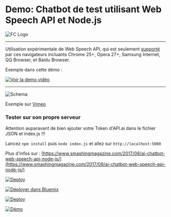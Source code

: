 # Demo: Chatbot de test utilisant Web Speech API et Node.js

![FC Logo](https://prismic-io.s3.amazonaws.com/franceconnect/04dca7f3632d590270dc86c51332b3d99ebca358_logo_franceconnect.png)

----------

Utilisation expérimentale de Web Speech API, qui est seulement [supporté](http://caniuse.com/#search=speech) par ces navigateurs incluants Chrome 25+, Opera 27+, Samsung Internet, QQ Browser, et Baidu Browser.

Exemple dans cette démo :

[![Voir la demo vidéo](https://i.vimeocdn.com/video/650174374_480x297.jpg)](https://vimeo.com/229776226)

----------

![Schema](https://www.smashingmagazine.com/wp-content/uploads/2017/06/chatapp_with_web-speech_api-preview-opt-1.png)


Exemple sur [Vimeo](https://vimeo.com/215612852/)


### Tester sur son propre serveur

Attention auparavant de bien ajouter votre Token d'API.ai dans le fichier JSON et index.js !!!

Lancez ```npm install``` puis ```node index.js``` et allez sur ```http://localhost:5000```


Plus d'infos sur : [https://www.smashingmagazine.com/2017/08/ai-chatbot-web-speech-api-node-js/](https://www.smashingmagazine.com/2017/08/ai-chatbot-web-speech-api-node-js/)

[![Deploy](http://azuredeploy.net/deploybutton.png)](https://azuredeploy.net/?repository=https://github.com/deep75/web-speech-ai)


[![Déployer dans Bluemix](https://bluemix.net/deploy/button.png)](https://bluemix.net/deploy?repository=https://github.com/deep75/web-speech-ai)

[![Deploy](https://www.herokucdn.com/deploy/button.svg)](https://heroku.com/deploy?template=https://github.com/deep75/web-speech-ai)

[![Démo](http://coderisland.com/wp-content/uploads/2013/03/demo-button.png)](https://web-speech-ai.mybluemix.net)

